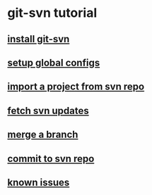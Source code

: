# git-svn tutorial
## [install git-svn](./install-git-svn.md)
## [setup global configs](./setup-global-configs.md)
## [import a project from svn repo](./import-svn.md)
## [fetch svn updates](./fetch-updates.md)
## [merge a branch](./merge-branch.md)
## [commit to svn repo](./commit-svn.md)
## [known issues](./known-issues.md)